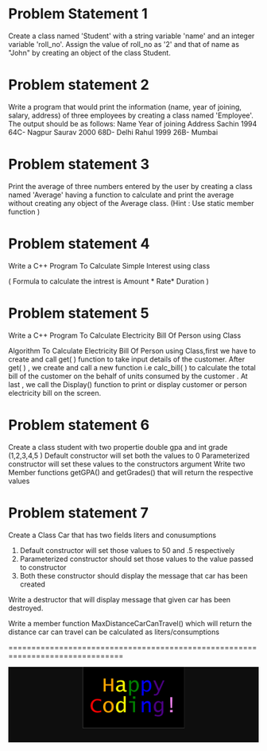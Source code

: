 # Problem Statement 1 
Create a class named 'Student' with a string variable 'name' and an integer variable 'roll_no'. 
Assign the value of roll_no as '2' and that of name as "John" by creating an object of the class Student.

# Problem statement 2 

Write a program that would print the information (name, year of joining, salary, address) of three employees by creating a class named 'Employee'. 
The output should be as follows:
Name        Year of joining        Address
Sachin        1994             64C- Nagpur
Saurav        2000             68D- Delhi
Rahul        1999              26B- Mumbai



# Problem statement 3 

Print the average of three numbers entered by the user by creating 
a class named 'Average' having a function to calculate and print the average without creating any object of the Average class.
(Hint : Use static member function ) 


# Problem statement 4 

Write a C++ Program To Calculate Simple Interest using class

( Formula to calculate the intrest  is Amount * Rate* Duration ) 

# Problem statement 5 
Write a C++ Program To Calculate Electricity Bill Of Person using Class

Algorithm 
To Calculate Electricity Bill Of Person using Class,first we have to create and call  get( ) function to take input details of the customer.
After get( ) , we create and call a new function i.e  calc_bill( ) to calculate the total bill of the customer on the behalf of units consumed by the customer .
At last , we call the Display() function to print or display customer or person electricity bill on the screen.


# Problem statement 6

Create a class student with two propertie double gpa and int grade  (1,2,3,4,5 ) 
Default constructor will set both the values to 0 
Parameterized constructor will set these values to the constructors argument 
Write two Member functions getGPA() and getGrades() that will return the respective values

# Problem statement 7 
Create a Class Car that has two fields liters and conusumptions 
1. Default constructor will set those values to 50 and .5 respectively 
2. Parameterized constructor should set those values to the value passed to constructor 
3. Both these constructor should display the message that car has been created 

Write a destructor that will display message that given car has been destroyed.

Write a member function MaxDistanceCarCanTravel() which will return the distance car can travel can be calculated as liters/consumptions 

===============================================================================

![This is an image](https://github.com/dotnetgik/StaticAssets/blob/main/GithubHappyCoding.PNG)




